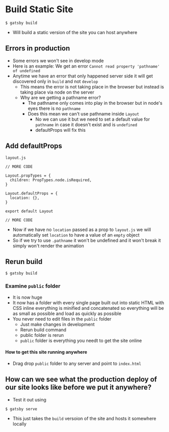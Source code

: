 # Build Static Site
`$ gatsby build`

* Will build a static version of the site you can host anywhere

## Errors in production 
* Some errors we won't see in develop mode
* Here is an example: We get an error `Cannot read property 'pathname' of undefined`
* Anytime we have an error that only happened server side it will get discovered only in `build` and not `develop`
    - This means the error is not taking place in the browser but instead is taking place via node on the server
    - Why are we getting a pathname error?
        + The pathname only comes into play in the browser but in node's eyes there is no `pathname`
        + Does this mean we can't use pathname inside `Layout`
            * No we can use it but we need to set a default value for `pathname` in case it doesn't exist and is `undefined`
            * defaultProps will fix this

## Add defaultProps
`layout.js`

```
// MORE CODE

Layout.propTypes = {
  children: PropTypes.node.isRequired,
}

Layout.defaultProps = {
  location: {},
}

export default Layout

// MORE CODE
```

* Now if we have no `location` passed as a prop to `layout.js` we will automatically set `location` to have a value of an `empty` object
* So if we try to use `.pathname` it won't be undefined and it won't break it simply won't render the animation

## Rerun build
`$ gatsby build`

### Examine `public` folder
* It is now huge
* It now has a folder with every single page built out into static HTML with CSS inline everything is minified and concatenated so everything will be as small as possible and load as quickly as possible
* You never need to edit files in the `public` folder
    - Just make changes in development
    - Rerun build command
    - public folder is rerun
    - `public` folder is everything you needt to get the site online

#### How to get this site running anywhere
* Drag drop `public` folder to any server and point to `index.html`

## How can we see what the production deploy of our site looks like before we put it anywhere?
* Test it out using

`$ gatsby serve`

* This just takes the `build` versoion of the site and hosts it somewhere locally
